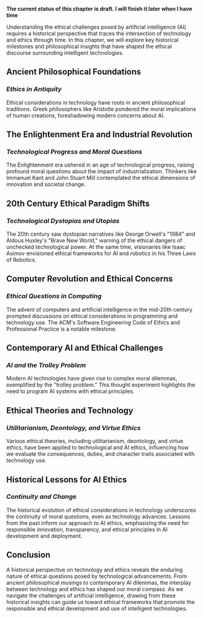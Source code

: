 **The current status of this chapter is draft. I will finish it later when I have time**

Understanding the ethical challenges posed by artificial intelligence (AI) requires a historical perspective that traces the intersection of technology and ethics through time. In this chapter, we will explore key historical milestones and philosophical insights that have shaped the ethical discourse surrounding intelligent technologies.

**Ancient Philosophical Foundations**
-------------------------------------

### *Ethics in Antiquity*

Ethical considerations in technology have roots in ancient philosophical traditions. Greek philosophers like Aristotle pondered the moral implications of human creations, foreshadowing modern concerns about AI.

**The Enlightenment Era and Industrial Revolution**
---------------------------------------------------

### *Technological Progress and Moral Questions*

The Enlightenment era ushered in an age of technological progress, raising profound moral questions about the impact of industrialization. Thinkers like Immanuel Kant and John Stuart Mill contemplated the ethical dimensions of innovation and societal change.

**20th Century Ethical Paradigm Shifts**
----------------------------------------

### *Technological Dystopias and Utopias*

The 20th century saw dystopian narratives like George Orwell's "1984" and Aldous Huxley's "Brave New World," warning of the ethical dangers of unchecked technological power. At the same time, visionaries like Isaac Asimov envisioned ethical frameworks for AI and robotics in his Three Laws of Robotics.

**Computer Revolution and Ethical Concerns**
--------------------------------------------

### *Ethical Questions in Computing*

The advent of computers and artificial intelligence in the mid-20th century prompted discussions on ethical considerations in programming and technology use. The ACM's Software Engineering Code of Ethics and Professional Practice is a notable milestone.

**Contemporary AI and Ethical Challenges**
------------------------------------------

### *AI and the Trolley Problem*

Modern AI technologies have given rise to complex moral dilemmas, exemplified by the "trolley problem." This thought experiment highlights the need to program AI systems with ethical principles.

**Ethical Theories and Technology**
-----------------------------------

### *Utilitarianism, Deontology, and Virtue Ethics*

Various ethical theories, including utilitarianism, deontology, and virtue ethics, have been applied to technological and AI ethics, influencing how we evaluate the consequences, duties, and character traits associated with technology use.

**Historical Lessons for AI Ethics**
------------------------------------

### *Continuity and Change*

The historical evolution of ethical considerations in technology underscores the continuity of moral questions, even as technology advances. Lessons from the past inform our approach to AI ethics, emphasizing the need for responsible innovation, transparency, and ethical principles in AI development and deployment.

**Conclusion**
--------------

A historical perspective on technology and ethics reveals the enduring nature of ethical questions posed by technological advancements. From ancient philosophical musings to contemporary AI dilemmas, the interplay between technology and ethics has shaped our moral compass. As we navigate the challenges of artificial intelligence, drawing from these historical insights can guide us toward ethical frameworks that promote the responsible and ethical development and use of intelligent technologies.
